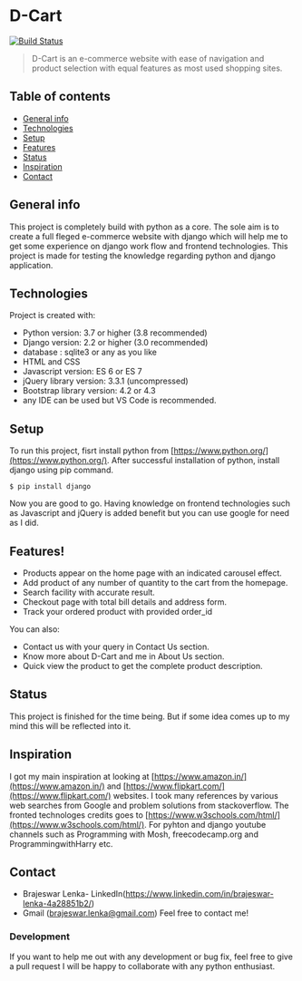 # D-Cart

[![Build Status](https://travis-ci.org/joemccann/dillinger.svg?branch=master)](https://travis-ci.org/joemccann/dillinger)

>D-Cart is an e-commerce website with ease of navigation and product selection with equal features as most used shopping sites.
## Table of contents
* [General info](#general-info)
* [Technologies](#technologies)
* [Setup](#setup)
* [Features](#features)
* [Status](#status)
* [Inspiration](#inspiration)
* [Contact](#contact)

## General info
This project is completely build with python as a core. The sole aim is to create a full fleged e-commerce website with django which will help me to get some experience on django work flow and frontend technologies. This project is made for testing the knowledge regarding python and django application.
	
## Technologies
Project is created with:
* Python version: 3.7 or higher (3.8 recommended)
* Django version: 2.2 or higher (3.0 recommended)
* database : sqlite3 or any as you like
* HTML and CSS
* Javascript version: ES 6 or ES 7
* jQuery library version: 3.3.1 (uncompressed)
* Bootstrap library version: 4.2 or 4.3
* any IDE can be used but VS Code is recommended.
	
## Setup
To run this project, fisrt install python from [https://www.python.org/](https://www.python.org/).
After successful installation of python, install django using pip command.
```
$ pip install django
```
Now you are good to go. Having knowledge on frontend technologies such as Javascript and jQuery is added benefit but you can use google for need as I did.
## Features!

  - Products appear on the home page with an indicated carousel effect.
  - Add product of any number of quantity to the cart from the homepage.
  - Search facility with accurate result.
  - Checkout page with total bill details and address form.
  - Track your ordered product with provided order_id


You can also:
  - Contact us with your query in Contact Us section.
  - Know more about D-Cart and me in About Us section.
  - Quick view the product to get the complete product description.

## Status
This project is finished for the time being. But if some idea comes up to my mind this will be reflected into it.

## Inspiration
I got my main inspiration at looking at [https://www.amazon.in/](https://www.amazon.in/) and [https://www.flipkart.com/](https://www.flipkart.com/) websites. I took many references by various web searches from Google and problem solutions from stackoverflow.
The fronted technologes credits goes to [https://www.w3schools.com/html/](https://www.w3schools.com/html/). For pyhton and django youtube channels such as Programming with Mosh, freecodecamp.org and ProgrammingwithHarry etc.

## Contact
- Brajeswar Lenka- LinkedIn(https://www.linkedin.com/in/brajeswar-lenka-4a28851b2/)
- Gmail (brajeswar.lenka@gmail.com) Feel free to contact me!

### Development
If you want to help me out with any development or bug fix, feel free to give a pull request I will be happy to collaborate with any python enthusiast.

